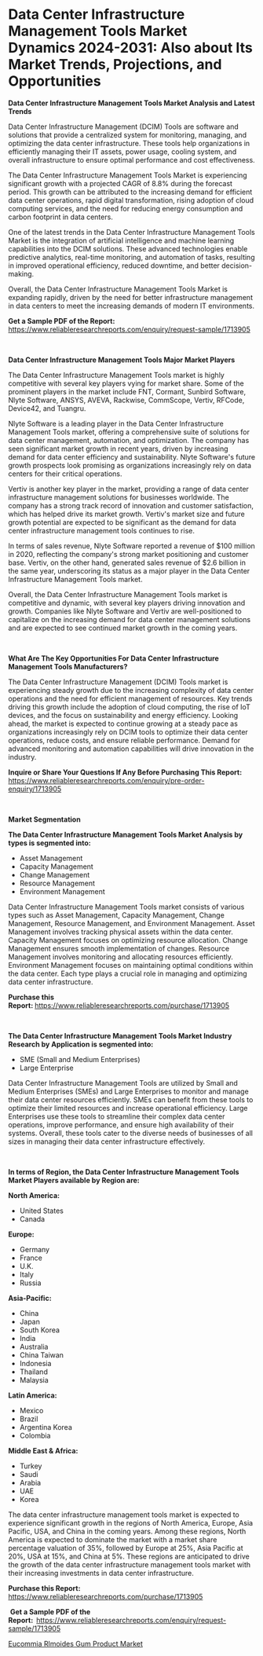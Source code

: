 <p><h1>Data Center Infrastructure Management Tools Market Dynamics 2024-2031: Also about Its Market Trends, Projections, and Opportunities</h1></p><p><strong>Data Center Infrastructure Management Tools Market Analysis and Latest Trends</strong></p>
<p><p>Data Center Infrastructure Management (DCIM) Tools are software and solutions that provide a centralized system for monitoring, managing, and optimizing the data center infrastructure. These tools help organizations in efficiently managing their IT assets, power usage, cooling system, and overall infrastructure to ensure optimal performance and cost effectiveness.</p><p>The Data Center Infrastructure Management Tools Market is experiencing significant growth with a projected CAGR of 8.8% during the forecast period. This growth can be attributed to the increasing demand for efficient data center operations, rapid digital transformation, rising adoption of cloud computing services, and the need for reducing energy consumption and carbon footprint in data centers.</p><p>One of the latest trends in the Data Center Infrastructure Management Tools Market is the integration of artificial intelligence and machine learning capabilities into the DCIM solutions. These advanced technologies enable predictive analytics, real-time monitoring, and automation of tasks, resulting in improved operational efficiency, reduced downtime, and better decision-making.</p><p>Overall, the Data Center Infrastructure Management Tools Market is expanding rapidly, driven by the need for better infrastructure management in data centers to meet the increasing demands of modern IT environments.</p></p>
<p><strong>Get a Sample PDF of the Report:&nbsp;</strong> <a href="https://www.reliableresearchreports.com/enquiry/request-sample/1713905">https://www.reliableresearchreports.com/enquiry/request-sample/1713905</a></p>
<p>&nbsp;</p>
<p><strong>Data Center Infrastructure Management Tools Major Market Players</strong></p>
<p><p>The Data Center Infrastructure Management Tools market is highly competitive with several key players vying for market share. Some of the prominent players in the market include FNT, Cormant, Sunbird Software, Nlyte Software, ANSYS, AVEVA, Rackwise, CommScope, Vertiv, RFCode, Device42, and Tuangru.</p><p>Nlyte Software is a leading player in the Data Center Infrastructure Management Tools market, offering a comprehensive suite of solutions for data center management, automation, and optimization. The company has seen significant market growth in recent years, driven by increasing demand for data center efficiency and sustainability. Nlyte Software's future growth prospects look promising as organizations increasingly rely on data centers for their critical operations.</p><p>Vertiv is another key player in the market, providing a range of data center infrastructure management solutions for businesses worldwide. The company has a strong track record of innovation and customer satisfaction, which has helped drive its market growth. Vertiv's market size and future growth potential are expected to be significant as the demand for data center infrastructure management tools continues to rise.</p><p>In terms of sales revenue, Nlyte Software reported a revenue of $100 million in 2020, reflecting the company's strong market positioning and customer base. Vertiv, on the other hand, generated sales revenue of $2.6 billion in the same year, underscoring its status as a major player in the Data Center Infrastructure Management Tools market.</p><p>Overall, the Data Center Infrastructure Management Tools market is competitive and dynamic, with several key players driving innovation and growth. Companies like Nlyte Software and Vertiv are well-positioned to capitalize on the increasing demand for data center management solutions and are expected to see continued market growth in the coming years.</p></p>
<p>&nbsp;</p>
<p><strong>What Are The Key Opportunities For Data Center Infrastructure Management Tools Manufacturers?</strong></p>
<p><p>The Data Center Infrastructure Management (DCIM) Tools market is experiencing steady growth due to the increasing complexity of data center operations and the need for efficient management of resources. Key trends driving this growth include the adoption of cloud computing, the rise of IoT devices, and the focus on sustainability and energy efficiency. Looking ahead, the market is expected to continue growing at a steady pace as organizations increasingly rely on DCIM tools to optimize their data center operations, reduce costs, and ensure reliable performance. Demand for advanced monitoring and automation capabilities will drive innovation in the industry.</p></p>
<p><strong>Inquire or Share Your Questions If Any Before Purchasing This Report:</strong> <a href="https://www.reliableresearchreports.com/enquiry/pre-order-enquiry/1713905">https://www.reliableresearchreports.com/enquiry/pre-order-enquiry/1713905</a></p>
<p>&nbsp;</p>
<p><strong>Market Segmentation</strong></p>
<p><strong>The Data Center Infrastructure Management Tools Market Analysis by types is segmented into:</strong></p>
<p><ul><li>Asset Management</li><li>Capacity Management</li><li>Change Management</li><li>Resource Management</li><li>Environment Management</li></ul></p>
<p><p>Data Center Infrastructure Management Tools market consists of various types such as Asset Management, Capacity Management, Change Management, Resource Management, and Environment Management. Asset Management involves tracking physical assets within the data center. Capacity Management focuses on optimizing resource allocation. Change Management ensures smooth implementation of changes. Resource Management involves monitoring and allocating resources efficiently. Environment Management focuses on maintaining optimal conditions within the data center. Each type plays a crucial role in managing and optimizing data center infrastructure.</p></p>
<p><strong>Purchase this Report:&nbsp;</strong><a href="https://www.reliableresearchreports.com/purchase/1713905">https://www.reliableresearchreports.com/purchase/1713905</a></p>
<p>&nbsp;</p>
<p><strong>The Data Center Infrastructure Management Tools Market Industry Research by Application is segmented into:</strong></p>
<p><ul><li>SME (Small and Medium Enterprises)</li><li>Large Enterprise</li></ul></p>
<p><p>Data Center Infrastructure Management Tools are utilized by Small and Medium Enterprises (SMEs) and Large Enterprises to monitor and manage their data center resources efficiently. SMEs can benefit from these tools to optimize their limited resources and increase operational efficiency. Large Enterprises use these tools to streamline their complex data center operations, improve performance, and ensure high availability of their systems. Overall, these tools cater to the diverse needs of businesses of all sizes in managing their data center infrastructure effectively.</p></p>
<p>&nbsp;</p>
<p><strong>In terms of Region, the Data Center Infrastructure Management Tools Market Players available by Region are:</strong></p>
<p>
    <p> <strong> North America: </strong>
        <ul>
            <li>United States</li>
            <li>Canada</li>
        </ul>
        </p> 
    <p> <strong> Europe: </strong>
        <ul>
            <li>Germany</li>
            <li>France</li>
            <li>U.K.</li>
            <li>Italy</li>
            <li>Russia</li>
        </ul>
        </p> 
    <p> <strong> Asia-Pacific: </strong>
        <ul>
            <li>China</li>
            <li>Japan</li>
            <li>South Korea</li>
            <li>India</li>
            <li>Australia</li>
            <li>China Taiwan</li>
            <li>Indonesia</li>
            <li>Thailand</li>
            <li>Malaysia</li>
        </ul>
        </p> 
    <p> <strong> Latin America: </strong>
        <ul>
            <li>Mexico</li>
            <li>Brazil</li>
            <li>Argentina Korea</li>
            <li>Colombia</li>
        </ul>
        </p> 
    <p> <strong> Middle East & Africa: </strong>
        <ul>
            <li>Turkey</li>
            <li>Saudi</li>
            <li>Arabia</li>
            <li>UAE</li>
            <li>Korea</li>
        </ul>
    </p>
    </p>
<p><p>The data center infrastructure management tools market is expected to experience significant growth in the regions of North America, Europe, Asia Pacific, USA, and China in the coming years. Among these regions, North America is expected to dominate the market with a market share percentage valuation of 35%, followed by Europe at 25%, Asia Pacific at 20%, USA at 15%, and China at 5%. These regions are anticipated to drive the growth of the data center infrastructure management tools market with their increasing investments in data center infrastructure.</p></p>
<p><strong>Purchase this Report: </strong><a href="https://www.reliableresearchreports.com/purchase/1713905">https://www.reliableresearchreports.com/purchase/1713905</a></p>
<p>&nbsp;<strong>Get a Sample PDF of the Report:&nbsp;&nbsp;</strong><a href="https://www.reliableresearchreports.com/enquiry/request-sample/1713905">https://www.reliableresearchreports.com/enquiry/request-sample/1713905</a></p>
<p><strong></strong></p>
<p><p><a href="https://github.com/timeliteaut/Market-Research-Report-List-1/blob/main/eucommia-rlmoides-gum-product-market.md">Eucommia Rlmoides Gum Product Market</a></p></p>